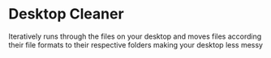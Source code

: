 # Desktop Cleaner

Iteratively runs through the files on your desktop and moves files according their file formats to their respective folders making your desktop less messy 

